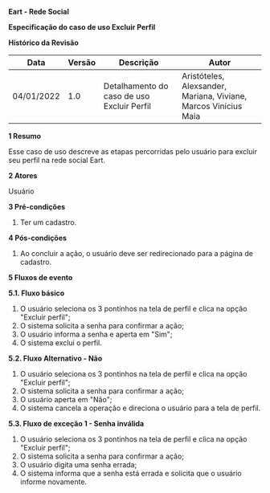 **Eart - Rede Social**

**Especificação do caso de uso
Excluir Perfil**

**Histórico da Revisão**

| **Data**   | **Versão** | **Descrição**                              | **Autor**                                                    |
| ---------- | ---------- | ------------------------------------------ | ------------------------------------------------------------ |
| 04/01/2022| 1.0        | Detalhamento do caso de uso Excluir Perfil | Aristóteles, Alexsander, Mariana, Viviane, Marcos Vinícius Maia |

**1 Resumo**

Esse caso de uso descreve as etapas percorridas pelo usuário para excluir seu perfil na rede social Eart.

**2 Atores**

Usuário

**3 Pré-condições**

1. Ter um cadastro.

**4 Pós-condições**

1. Ao concluir a ação, o usuário deve ser redirecionado para a página de cadastro.

**5 Fluxos de evento**

**5.1. Fluxo básico**
1. O usuário seleciona os 3 pontinhos na tela de perfil e clica na opção "Excluir perfil";
2. O sistema solicita a senha para confirmar a ação;
3. O usuário informa a senha e aperta em "Sim";
4. O sistema exclui o perfil.

**5.2. Fluxo Alternativo - Não**
1. O usuário seleciona os 3 pontinhos na tela de perfil e clica na opção "Excluir perfil";
2. O sistema solicita a senha para confirmar a ação;
3. O usuário aperta em "Não";
4. O sistema cancela a operação e direciona o usuário para a tela de perfil.

**5.3. Fluxo de exceção 1 - Senha inválida**
1. O usuário seleciona os 3 pontinhos na tela de perfil e clica na opção "Excluir perfil";
2. O sistema solicita a senha para confirmar a ação;
3. O usuário digita uma senha errada;
4. O sistema informa que a senha está errada e solicita que o usuário informe novamente.
